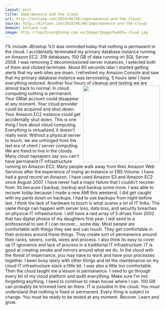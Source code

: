 ```yaml
---
layout: post
title: Impermanence and the Cloud
url: http://kinlane.com/2010/06/08/impermanence-and-the-cloud/
source: http://kinlane.com/2010/06/08/impermanence-and-the-cloud/
domain: kinlane.com
image: http://tapchisonghuong.com.vn/Image/Image/buddha-cloud.jpg
---
```

{% include JB/setup %}I was reminded today that nothing is permanent in the cloud. I accidentally terminated my primary database instance running on Amazon EC2. 319 databases, 100 GB of data running on SQL Server 2008. I was removing 2 decommissioned server instances, I selected both of them and clicked terminate. About 60 seconds later I started getting alerts that my web sites are down. I refreshed my Amazon Console and saw that my primary database instance was terminating. 5 hours later I have everything restored. Another four hours of cleanup and testing we are almost back to normal. <img class="c1" title="Cloud Buddha" src="http://tapchisonghuong.com.vn/Image/Image/buddha-cloud.jpg" alt="" width="250" align="right" /> In cloud computing nothing is permanent. Your GMail account could disappear at any moment. Your cloud provider could be acquired and shut-down. Your Amazon EC2 instance could get accidentally shut down. This is one thing I love about cloud computing. Everything is virtualized, it doesn't really exist. Without a physical server to touch, we are unhinged from the last era of client / server computing. We are freed to live in the clouds. Many cloud naysayers say you can't have permanent IT infrastructure running on Amazon EC2. Many people walk away from their Amazon Web Services after the experience of losing an instance or EBS Volume. I have had a good record on Amazon. I have used Amazon S3 and Amazon EC2 since August 2007. I have never had a major failure that I couldn't recover from. Its because I backup, backup and backup some more. I was able to recover today because I made a new AMI this weekend. I did get caught with my pants down on backups. I had to use backups from night before last. I think the lack of hardware to touch is what scares a lot of IT folks. The same things can happen with server loss, data loss, and security breaches on physical IT infrastructure. I still have a raid array of 5 drives from 2002 that has digital photos of my daughters first year. I will send to a professional to see if I can recover....some day. Most people are comfortable with things they see and can touch. They get comfortable in their process around these things. They create sort of permanence around their racks, severs, cords, wires and process. I also think its easy to cover up IT ignorance and lack of process in a traditional IT infrastructure. IT is good at creating smoke and mirrors around what we do. In the cloud with the threat of impernance, you may have to work and have your processes together. I been busy lately with other things and let the maintenance on my cloud IT infrastructure slack a little bit. I was also a little too comfortable. Then the cloud taught me a lesson in permanence. I need to go through every bit of my cloud platform and audit everything. Make sure I'm not forgetting anything. I need to continue to clean house where I can. 100 GB can probably be trimmed here an there. IT is possible in the cloud. You must understand that nothing is fixed or permanent. Every thing is subject to change. You must be ready to be tested at any moment. Recover. Learn and grow.